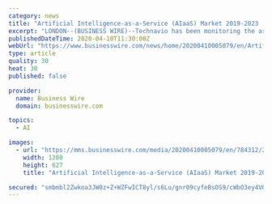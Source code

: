 ```yaml
---
category: news
title: "Artificial Intelligence-as-a-Service (AIaaS) Market 2019-2023 | Need to Reduce AI Cost to Boost Growth | Technavio"
excerpt: "LONDON--(BUSINESS WIRE)--Technavio has been monitoring the artificial intelligence-as-a-service (AIaaS) market and it is poised to grow by USD 15.14 billion during 2019-2023, progressing at a CAGR of over 48% during the forecast period. The report offers an up-to-date analysis regarding the current market scenario, latest trends and drivers ..."
publishedDateTime: 2020-04-10T11:30:00Z
webUrl: "https://www.businesswire.com/news/home/20200410005079/en/Artificial-Intelligence-as-a-Service-AIaaS-Market-2019-2023-Reduce-AI"
type: article
quality: 30
heat: 30
published: false

provider:
  name: Business Wire
  domain: businesswire.com

topics:
  - AI

images:
  - url: "https://mms.businesswire.com/media/20200410005079/en/784312/23/IRTNTR30279.jpg"
    width: 1200
    height: 627
    title: "Artificial Intelligence-as-a-Service (AIaaS) Market 2019-2023 | Need to Reduce AI Cost to Boost Growth | Technavio"

secured: "smbmbl2Zwkoa3JW0z+Z+WZFwICT8yl/s6Lu/gnr09cyfeBsOS9/cWbO3ey4VOneJMav9Wj+ul6/bnIIDEyVEMBuX4JTeQmFBh9D7mN9Vo5pydz9c0dsKBSq7mjglc3kt+E7RC0uKKdKIghjiKBEvAS7ANU4ZGMlzKFxd2hngQsulCNHqxZyP5PJL/eJ9hCtqfg/ibP51TWKBFbiN09IXSxdw4iQRxzjNxKIHIaeyTtiUJFjqoQW4p9Vn2E65kiqFW5dUKwSQNerwAbGXzYwDfoGjjzfp7CKywg8uul13UDCMmoctNI1+9ut0XugPSAH6;CwN5XMKSUJodkdzygCgF5Q=="
---
```


